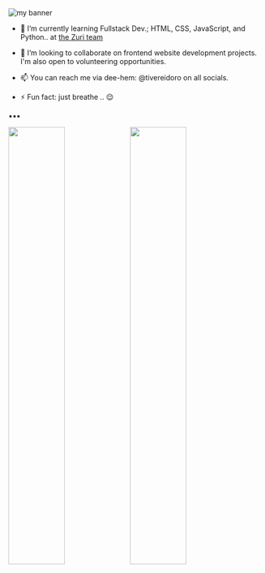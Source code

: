 <img src="https://user-images.githubusercontent.com/105525310/177575184-95fc0238-d4f8-4b73-b7ba-9c55fe62c4cd.gif" alt="my banner"/>

<a href="https://readme-typing-svg.herokuapp.com?duration=3000&lines=Hello there.!👋;I'm+Tivere+IDORO...;Welcome+to+my+profile." alt="Tivere here" style="text-align: center;"></a>


- 🌱 I’m currently learning Fullstack Dev.; HTML, CSS, JavaScript, and Python.. at <a href="https://github.com/Zuri-Team">the Zuri team </a>
- 👯 I’m looking to collaborate on frontend website development projects.
I'm also open to volunteering opportunities. 

- 📫 You can reach me via dee-hem:  @tivereidoro  on all socials.


- ⚡ Fun fact: just breathe .. :relieved:

▪︎▪︎▪︎

<img align="left" width="47%" src="https://github-readme-stats.vercel.app/api?username=tivereidoro&show_icons=true&theme=radical&include_all_commits=true" />

<img align="left" width="47%" src="https://github-readme-stats.vercel.app/api/top-langs/?username=tivereidoro&layout=compact&theme=radical"/>

